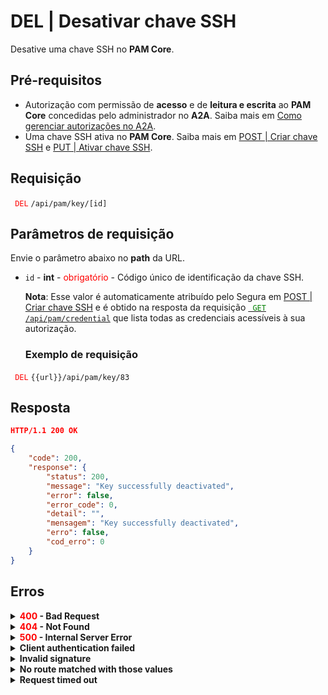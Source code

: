 # DEL | Desativar chave SSH

Desative uma chave SSH no **PAM Core**.

## Pré-requisitos
* Autorização com permissão de **acesso** e de **leitura e escrita** ao **PAM Core** concedidas pelo administrador no **A2A**.
Saiba mais em [Como gerenciar autorizações no A2A](/v4/docs/pt/how-to-manage-authorizations-in-a2a).
* Uma chave SSH ativa no **PAM Core**. 
Saiba mais em [POST | Criar chave SSH](/v4/docs/pt/api-post-create-ssh-key) e [PUT | Ativar chave SSH](/v4/docs/pt/api-put-enable-ssh-key).

## Requisição


  <code><span style="color:red"> DEL</code></span> `/api/pam/key/[id]`


## Parâmetros de requisição



Envie o parâmetro abaixo no <b>path</b> da URL.
* <code>id</code> - <b>int</b> - <span style="color:red">obrigatório</span> - Código único de identificação da chave SSH.</summary>
    <p><b>Nota</b>: Esse valor é automaticamente atribuído pelo Segura em <a href="/v4/docs/pt/api-post-create-ssh-key">POST | Criar chave SSH</a> e é obtido na resposta da requisição <a href="/v4/docs/pt/api-get-list-all-credentials"><code><span style="color:green"> GET</code></span> <code>/api/pam/credential</code></a> que lista todas as credenciais acessíveis à sua autorização. 
 

  ### Exemplo de requisição

<code><span style="color:red"> DEL</code></span> `{{url}}/api/pam/key/83`
  
  
  
  ## Resposta 
 
```json
HTTP/1.1 200 OK
```

 
```json
{
    "code": 200,
    "response": {
        "status": 200,
        "message": "Key successfully deactivated",
        "error": false,
        "error_code": 0,
        "detail": "",
        "mensagem": "Key successfully deactivated",
        "erro": false,
        "cod_erro": 0
    }
}
```

## Erros

<details>
<summary><b><span style="color:red">400</span> - Bad Request</b></summary>
 
* * *
    

<b>Mensagem: "1009: No access to credential"</b>

<br><b>Possível causa</b>: sua autorização não possui acesso à credencial. 
    
   <b>Solução</b>: solicite ao administrador que verifique sua permissão de acesso a essa credencial.

* * *    
    
<b>Mensagem: "1015: SSH key not found"</b>     

<br><b>Possível causa</b>: chave SSH não encontrada.<p>
     
<b>Solução</b>: verifique o valor do <code>id</code> e envie a requisição novamente.


* * *
  
 <b>Mensagem: "1016: The item is not a ssh key"</b><br>
<br><b>Possível causa</b>: o valor do parâmetro <code>id</code> não corresponde a uma chave SSH. 

<b>Solução</b>: verifique o <code>id</code> e envie a requisição novamente.

***
  
<b>Mensagem: "1017: Key inactive"</b>

<p><b>Possível causa</b>: a chave SSH já está inativa.<br></p>
***


<b>Mensagem: "1039: Without PAM Configuration Access permission"</b>  
<br><b>Possível causa</b>: sua autorização não possui permissão de alteração de chave SSH. 
     
<b>Solução</b>: solicite ao administrador que verifique sua permissão de <b>leitura e escrita</b> aos recursos do <b>PAM Core</b> no <b>A2A</b>.

***
</details>

<details>
<summary><b><span style="color:red">404</span> - Not Found</b></summary>

***
<b>Mensagem: "Resource sub not found"</b><br>

<p><b>Possível causa</b>: A URL ou o recurso solicitado não está correto.<br>
        
<b>Solução</b>: verifique a URL e garanta que todos os parâmetros estão corretos.</p>

* * *    
</details>




<details>
<summary><b><span style="color:red">500</span> - Internal Server Error</b></summary>

* * *

<b>Mensagem: "Unexpected error."</b><br>

<p><b>Possível causa</b>: o erro está no servidor Segura.<br>
        
<b>Solução</b>: contate o time de suporte para mais informações.</p>
    
 ***
<b>Mensagem: "You are not authorized to access this resource."</b>

<p><b>Possível causa</b>: você não possui autorização para acessar esse recurso.<br>
        
<b>Solução</b>: solicite ao administrador que verifique sua permissão de acesso aos recursos do <b>PAM Core</b> no <b>A2A</b>.</p>
    
* * *    
</details>



<details>
<summary><b>Client authentication failed</b></summary>

*** 
   
<b>Mensagem: "Client authentication failed"</b>
    
<p><b>Possível causa</b>: falha na autenticação da sua aplicação com o servidor Segura.<br>
        
<b>Solução</b>: verifique os parâmetros de autenticação como <code>Access Token URL</code>, <code>Client ID</code> e <code>Client secret</code> e solicite um novo token de acesso.</p>
 
 * * *  
</details>
     
   

<details>
<summary><b>Invalid signature</b></summary>

*** 
    
<b>Mensagem: "Invalid signature"</b>
    
<p><b>Possível causa</b>: falha no reconhecimento da URL da aplicação cliente.
        
<b>Solução</b>: verifique a URL da aplicação cliente e envie a requisição novamente.</p>

***
</details>
 

<details>
<summary><b>No route matched with those values</b></summary>
    
***   
    
<b>Mensagem: "No route matched with those values"</b>
   <p><b>Possível causa</b>: ausência do header de autorização na requisição de API.<br>
        
  <b>Solução</b>: solicite um novo token de acesso.</p>

***
</details>
 

<details>
    <summary><b> Request timed out</b></summary>
    
***
    
<b>Mensagem: "Request timed out"</b>
<p><b>Possível causa</b>: o tempo da requisição se esgotou. <br>
        
<b>Solução</b>: verifique a conectividade entre a origem da requisição e o servidor Segura.</p>
</details>